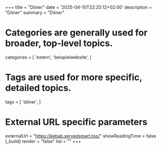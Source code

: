 +++
title = "Döner"
date = '2025-04-10T22:25:12+02:00'
description = "Döner"
summary = "Döner"
# Categories are generally used for broader, top-level topics.
categories = [
 'extern',
 'beispielwebsite',
]
# Tags are used for more specific, detailed topics.
tags = [
 'döner',
]
# External URL specific parameters
externalUrl = "https://kebab.servedsmart.top/"
showReadingTime = false
[_build]
render = "false"
list = ""
+++
